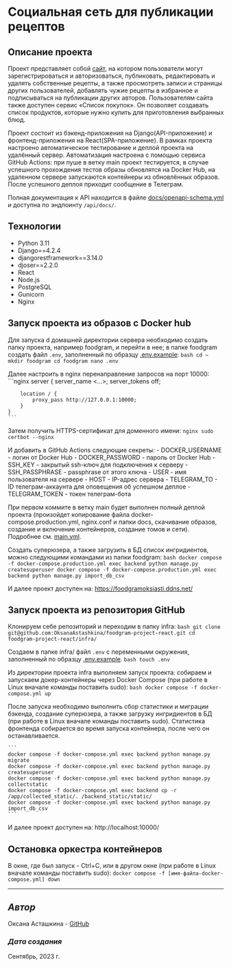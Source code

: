 # Cоциальная сеть для публикации рецептов

## Описание проекта

Проект представляет собой [сайт](https://foodgramoksiasti.ddns.net/), на котором пользователи могут зарегистрироваться и авторизоваться, публиковать, редактировать и удалять собственные рецепты, а также просмотреть записи и страницы других пользователей, добавлять чужие рецепты в избранное и подписываться на публикации других авторов. Пользователям сайта также доступен сервис «Список покупок». Он позволяет создавать список продуктов, которые нужно купить для приготовления выбранных блюд.

Проект состоит из бэкенд-приложения на Django(API-приложение) и фронтенд-приложения на React(SPA-приложение). 
В рамках проекта настроено автоматическое тестирование и деплой проекта на удалённый сервер. Автоматизация настроена с помощью сервиса GitHub Actions: при пуше в ветку main проект тестируется, в случае успешного прохождения тестов образы обновлятся на Docker Hub, на удаленном сервере запускаются контейнеры из обновлённых образов.
После успешного деплоя приходит сообщение в Телеграм.

Полная документация к API находится в файле [docs/openapi-schema.yml](docs/openapi-schema.yml) и доступна по эндпоинту `/api/docs/`.

## Технологии

 - Python 3.11
 - Django==4.2.4
 - djangorestframework==3.14.0
 - djoser==2.2.0
 - React
 - Node.js
 - PostgreSQL
 - Gunicorn
 - Nginx


## Запуск проекта из образов с Docker hub

Для запуска d домашней директории сервера необходимо создать папку проекта, например foodgram, и перейти в нее; в папке foodgram создать файл `.env`, заполненный по образцу [.env.example](infra/.env.example):
    ```bash
    cd ~
    mkdir foodgram
    cd foodgram
    nano .env
    ```

Далее настроить в nginx перенаправление запросов на порт 10000:
    ```nginx
    server {
        server_name <...>;
        server_tokens off;

        location / {
            proxy_pass http://127.0.0.1:10000;
        }
    }
    ```

Затем получить HTTPS-сертификат для доменного имени:
    ```nginx
    sudo certbot --nginx
    ```

И добавить в GitHub Actions следующие секреты:
    - DOCKER_USERNAME - логин от Docker Hub
    - DOCKER_PASSWORD - пароль от Docker Hub
    - SSH_KEY - закрытый ssh-ключ для подключения к серверу
    - SSH_PASSPHRASE - passphrase от этого ключа
    - USER - имя пользователя на сервере
    - HOST - IP-адрес сервера
    - TELEGRAM_TO - ID телеграм-аккаунта для оповещения об успешном деплое
    - TELEGRAM_TOKEN - токен телеграм-бота

При первом коммите в ветку main будет выполнен полный деплой проекта (произойдет копирование файла docker-compose.production.yml, nginx.conf и папки docs, скачивание образов, создание и включение контейнеров, создание томов и сети). Подробнее см. [main.yml](.github/workflows/main.yml).

Создать суперюзера, а также загрузить в БД список ингридиентов, можно следующими командами из папки foodgram:
    ```bash
    docker compose -f docker-compose.production.yml exec backend python manage.py createsuperuser
    docker compose -f docker-compose.production.yml exec backend python manage.py import_db_csv
    ```

И далее проект доступен на:
https://foodgramoksiasti.ddns.net/


## Запуск проекта из репозитория GitHub

Клонируем себе репозиторий и переходим в папку infra:
    ```bash
    git clone git@github.com:OksanaAstashkina/foodgram-project-react.git
    cd foodgram-project-react/infra/
    ```

Создаем в папке infra/ файл `.env` с переменными окружения, заполненный по образцу [.env.example](infra/.env.example).
    ```bash
    touch .env
    ```

Из директории проекта infra выполняем запуск проекта: собираем и запускаем докер-контейнеры через Docker Compose (при работе в Linux вначале команды поставить sudo):
    ```bash
    docker compose -f docker-compose.yml up
    ```

После запуска необходимо выполнить сбор статистики и миграции бэкенда, создание суперюзера, а также загрузку ингридиентов в БД (при работе в Linux вначале команды поставить sudo). Статистика фронтенда собирается во время запуска контейнера, после чего он останавливается.

    ```
    docker compose -f docker-compose.yml exec backend python manage.py migrate
    docker compose -f docker-compose.yml exec backend python manage.py createsuperuser
    docker compose -f docker-compose.yml exec backend python manage.py collectstatic
    docker compose -f docker-compose.yml exec backend cp -r /app/collected_static/. /backend_static/static/
    docker compose -f docker-compose.yml exec backend python manage.py import_db_csv
    ```

И далее проект доступен на:
http://localhost:10000/

## Остановка оркестра контейнеров
В окне, где был запуск - Ctrl+С, или в другом окне (при работе в Linux вначале команды поставить sudo):
`docker compose -f [имя-файла-docker-compose.yml] down`

***
## *Автор*
Оксана Асташкина - [GitHub](https://github.com/OksanaAstashkina)

### *Дата создания*
Сентябрь, 2023 г.
